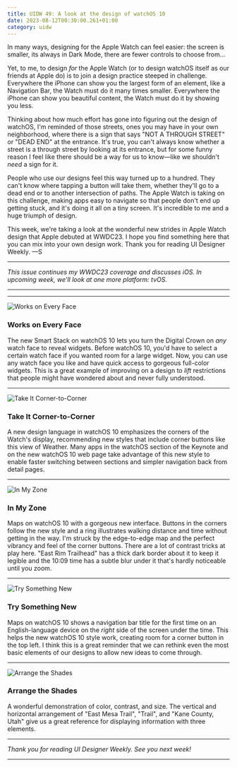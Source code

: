 ```yaml
---
title: UIDW 49: A look at the design of watchOS 10
date: 2023-08-12T00:30:00.261+01:00
category: uidw
---
```


In many ways, designing for the Apple Watch can feel easier: the screen is smaller, its always in Dark Mode, there are fewer controls to choose from...

Yet, to me, to design _for_ the Apple Watch (or to design watchOS itself as our friends at Apple do) is to join a design practice steeped in challenge. Everywhere the iPhone can show you the largest form of an element, like a Navigation Bar, the Watch must do it many times smaller. Everywhere the iPhone can show you beautiful content, the Watch must do it by showing you less.

Thinking about how much effort has gone into figuring out the design of watchOS, I'm reminded of those streets, ones you may have in your own neighborhood, where there is a sign that says "NOT A THROUGH STREET" or "DEAD END" at the entrance. It's true, you can't always know whether a street is a through street by looking at its entrance, but for some funny reason I feel like there should be a way for us to know—like we shouldn't _need_ a sign for it.

People who use our designs feel this way turned up to a hundred. They can't know where tapping a button will take them, whether they'll go to a dead end or to another intersection of paths. The Apple Watch is taking on this challenge, making apps easy to navigate so that people don't end up getting stuck, and it's doing it all on a tiny screen. It's incredible to me and a huge triumph of design.

This week, we're taking a look at the wonderful new strides in Apple Watch design that Apple debuted at WWDC23\. I hope you find something here that you can mix into your own design work. Thank you for reading UI Designer Weekly. —S

---

_This issue continues my WWDC23 coverage and discusses iOS. In upcoming week, we'll look at one more platform: tvOS._

---

---

![](https://assets.sahandnayebaziz.org/works-on-every-face.jpeg "Works on Every Face") 

### Works on Every Face

The new Smart Stack on watchOS 10 lets you turn the Digital Crown on _any_ watch face to reveal widgets. Before watchOS 10, you'd have to select a certain watch face if you wanted room for a large widget. Now, you can use any watch face you like and have quick access to gorgeous full-color widgets. This is a great example of improving on a design to _lift_ restrictions that people might have wondered about and never fully understood.

---

![](https://assets.sahandnayebaziz.org/take-it-corner-to-corner.jpeg "Take It Corner-to-Corner") 

### Take It Corner-to-Corner

A new design language in watchOS 10 emphasizes the corners of the Watch's display, recommending new styles that include corner buttons like this view of Weather. Many apps in the watchOS section of the Keynote and on the new watchOS 10 web page take advantage of this new style to enable faster switching between sections and simpler navigation back from detail pages.

---

![](https://assets.sahandnayebaziz.org/in-my-zone.jpeg "In My Zone") 

### In My Zone

Maps on watchOS 10 with a gorgeous new interface. Buttons in the corners follow the new style and a ring illustrates walking distance and time without getting in the way. I'm struck by the edge-to-edge map and the perfect vibrancy and feel of the corner buttons. There are a lot of contrast tricks at play here. "East Rim Trailhead" has a thick dark border about it to keep it legible and the 10:09 time has a subtle blur under it that's hardly noticeable until you zoom.

---

![](https://assets.sahandnayebaziz.org/try-something-new.jpeg "Try Something New") 

### Try Something New

Maps on watchOS 10 shows a navigation bar title for the first time on an English-language device on the _right_ side of the screen under the time. This helps the new watchOS 10 style work, creating room for a corner button in the top left. I think this is a great reminder that we can rethink even the most basic elements of our designs to allow new ideas to come through.

---

![](https://assets.sahandnayebaziz.org/arrange-the-shades.jpeg "Arrange the Shades") 

### Arrange the Shades

A wonderful demonstration of color, contrast, and size. The vertical and horizontal arrangement of "East Mesa Trail", "Trail", and "Kane County, Utah" give us a great reference for displaying information with three elements.

---

_Thank you for reading UI Designer Weekly. See you next week!_

---